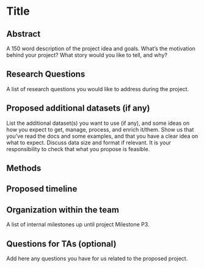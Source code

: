 # Title
## Abstract
A 150 word description of the project idea and goals. What’s the motivation behind your project? What story would you like to tell, and why?
## Research Questions
A list of research questions you would like to address during the project.
## Proposed additional datasets (if any)
List the additional dataset(s) you want to use (if any), and some ideas on how you expect to get, manage, process, and enrich it/them. Show us that you’ve read the docs and some examples, and that you have a clear idea on what to expect. Discuss data size and format if relevant. It is your responsibility to check that what you propose is feasible.
## Methods
## Proposed timeline
## Organization within the team
A list of internal milestones up until project Milestone P3.
## Questions for TAs (optional)
Add here any questions you have for us related to the proposed project.
